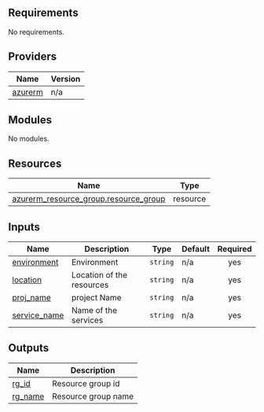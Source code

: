 <!-- BEGIN_TF_DOCS -->
## Requirements

No requirements.

## Providers

| Name | Version |
|------|---------|
| <a name="provider_azurerm"></a> [azurerm](#provider\_azurerm) | n/a |

## Modules

No modules.

## Resources

| Name | Type |
|------|------|
| [azurerm_resource_group.resource_group](https://registry.terraform.io/providers/hashicorp/azurerm/latest/docs/resources/resource_group) | resource |

## Inputs

| Name | Description | Type | Default | Required |
|------|-------------|------|---------|:--------:|
| <a name="input_environment"></a> [environment](#input\_environment) | Environment | `string` | n/a | yes |
| <a name="input_location"></a> [location](#input\_location) | Location of the resources | `string` | n/a | yes |
| <a name="input_proj_name"></a> [proj\_name](#input\_proj\_name) | project Name | `string` | n/a | yes |
| <a name="input_service_name"></a> [service\_name](#input\_service\_name) | Name of the services | `string` | n/a | yes |

## Outputs

| Name | Description |
|------|-------------|
| <a name="output_rg_id"></a> [rg\_id](#output\_rg\_id) | Resource group id |
| <a name="output_rg_name"></a> [rg\_name](#output\_rg\_name) | Resource group name |
<!-- END_TF_DOCS -->